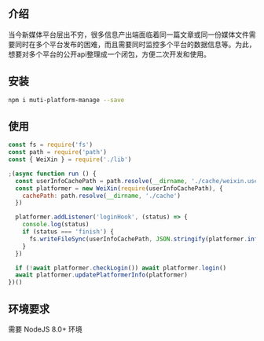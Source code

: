 ## 介绍

当今新媒体平台层出不穷，很多信息产出端面临着同一篇文章或同一份媒体文件需要同时在多个平台发布的困难，而且需要同时监控多个平台的数据信息等。为此，想要对多个平台的公开api整理成一个闭包，方便二次开发和使用。

## 安装

```bash
npm i muti-platform-manage --save
```

## 使用

```js
const fs = require('fs')
const path = require('path')
const { WeiXin } = require('./lib')

;(async function run () {
  const userInfoCachePath = path.resolve(__dirname, './cache/weixin.userinfo.json')
  const platformer = new WeiXin(require(userInfoCachePath), {
    cachePath: path.resolve(__dirname, './cache')
  })

  platformer.addListener('loginHook', (status) => {
    console.log(status)
    if (status === 'finish') {
      fs.writeFileSync(userInfoCachePath, JSON.stringify(platformer.info(), null, 4))
    }
  })

  if (!await platformer.checkLogin()) await platformer.login()
  await platformer.updatePlatformerInfo(platformer)
})()

```

## 环境要求

  需要 NodeJS 8.0+ 环境